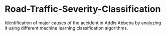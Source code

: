 # Road-Traffic-Severity-Classification
Identification of major causes of the accident in Addis Abbeba by analyzing it using different machine learning classification algorithms. 
